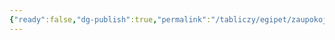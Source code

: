 ```yaml
---
{"ready":false,"dg-publish":true,"permalink":"/tabliczy/egipet/zaupokojnyj-hram-ramzesa-iii-ili-medinet-abu/","dgPassFrontmatter":true}
---
```



